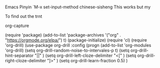 Emacs Pinyin
`M-x set-input-method chinese-sisheng
This works but my 

To find out the trnt

org-capture


(require 'package)
(add-to-list 'package-archives '("org" . "https://orgmode.org/elpa/") t)
(package-initialize)
(require 'cl)
(require 'org-drill)
(use-package org-drill
  :config (progn
            (add-to-list 'org-modules 'org-drill)
            (setq org-drill-random-noise-to-intervales-p t)
            (setq org-drill-hint-separator "||" )
            (setq org-drill-left-cloze-delimiter "<[" )
            (setq org-drill-right-cloze-delimiter "]>" )
            (setq org-drill-learn-fraction 0.5)
)
